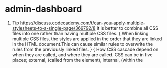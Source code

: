 # admin-dashboard
1. Tip
https://discuss.codecademy.com/t/can-you-apply-multiple-stylesheets-to-a-single-page/369792/8
It is better to combine all CSS files into one rather than having multiple CSS files.
{
    When linking multiple CSS files, the styles are applied in the order that they are linked in the HTML document.This can cause similar rules to overwrite the rules from the previously linked files.
}
{
    How CSS cascade depend on when they are called, and where they are called. CSS can be in five places; external, (called from the <link> element), internal, (within the <style> element), in-line, (within the actual content), render agent, (declared by ones browser, such as Firefox or Chrome), or user defined, (created by the end user).

    The first style to cascade, is the user agent. In the absence of any other style-sheet, the user agent defines how things will appear.

    Second will be internal & external style-sheets. They will override the user agent, (and each other). The order of cascade, will be the order of appearance in the <head> element, the last one having final override.

    Third will be inline styles.

    Finally, whatever CSS the end-user has decided is best for themselves, (usually because of accessibility concerns), will override all that came before.
}


2. Question
Which is a better practice, using <img> in list item for icons or giving a class to list item and and change list-style-image in the CSS?


3. Learnings
Generally we want to avoid setting background-size property with the background shorthand.
But if needed we use it after setting position in shorthand starting with a '/' symbol.